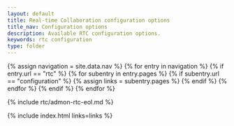 ```yaml
---
layout: default
title: Real-time Collaboration configuration options
title_nav: Configuration options
description: Available RTC configuration options.
keywords: rtc configuration
type: folder
---
```

{% assign navigation = site.data.nav %}
{% for entry in navigation %}
  {% if entry.url == "rtc" %}
    {% for subentry in entry.pages %}
      {% if subentry.url == "configuration" %}
        {% assign links = subentry.pages %}
      {% endif %}
    {% endfor %}
  {% endif %}
{% endfor %}

{% include rtc/admon-rtc-eol.md %}

{% include index.html links=links %}
